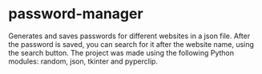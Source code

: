 # password-manager
Generates and saves passwords for different websites in a json file.
After the password is saved, you can search for it after the website name, using the search button.
The project was made using the following Python modules: random, json, tkinter and pyperclip.
